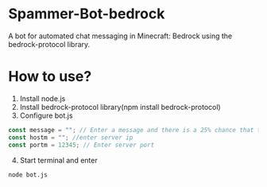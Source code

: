 # Spammer-Bot-bedrock
A bot for automated chat messaging in Minecraft: Bedrock using the bedrock-protocol library.

# How to use?
1. Install node.js
2. Install bedrock-protocol library(npm install bedrock-protocol)
3. Configure bot.js
```js
const message = ""; // Enter a message and there is a 25% chance that the server will support it
const hostm = ""; //enter server ip
const portm = 12345; // Enter server port
```
4. Start terminal and enter
```cmd
node bot.js
```
